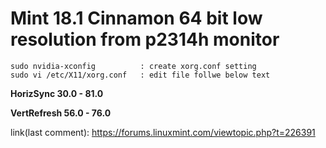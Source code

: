 # Mint 18.1 Cinnamon 64 bit low resolution from p2314h monitor

```
sudo nvidia-xconfig          : create xorg.conf setting
sudo vi /etc/X11/xorg.conf   : edit file follwe below text
```

**HorizSync       30.0 - 81.0**

**VertRefresh     56.0 - 76.0**

link(last comment): https://forums.linuxmint.com/viewtopic.php?t=226391
